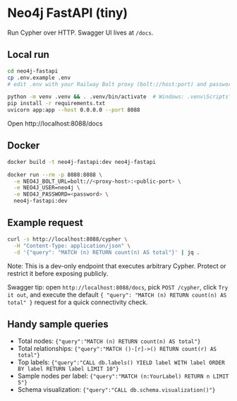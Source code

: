 # Neo4j FastAPI (tiny)

Run Cypher over HTTP. Swagger UI lives at `/docs`.

## Local run

```bash
cd neo4j-fastapi
cp .env.example .env
# edit .env with your Railway Bolt proxy (bolt://host:port) and password

python -m venv .venv && . .venv/bin/activate  # Windows: .venv\Scripts\activate
pip install -r requirements.txt
uvicorn app:app --host 0.0.0.0 --port 8088
```

Open http://localhost:8088/docs

## Docker

```bash
docker build -t neo4j-fastapi:dev neo4j-fastapi
```

```bash
docker run --rm -p 8088:8088 \
  -e NEO4J_BOLT_URL=bolt://<proxy-host>:<public-port> \
  -e NEO4J_USER=neo4j \
  -e NEO4J_PASSWORD=<password> \
  neo4j-fastapi:dev
```

## Example request

```bash
curl -s http://localhost:8088/cypher \
  -H "Content-Type: application/json" \
  -d '{"query": "MATCH (n) RETURN count(n) AS total"}' | jq .
```

Note: This is a dev-only endpoint that executes arbitrary Cypher. Protect or restrict it before exposing publicly.

Swagger tip: open `http://localhost:8088/docs`, pick `POST /cypher`, click `Try it out`, and execute the default `{ "query": "MATCH (n) RETURN count(n) AS total" }` request for a quick connectivity check.

## Handy sample queries

- Total nodes: `{"query":"MATCH (n) RETURN count(n) AS total"}`
- Total relationships: `{"query":"MATCH ()-[r]->() RETURN count(r) AS total"}`
- Top labels: `{"query":"CALL db.labels() YIELD label WITH label ORDER BY label RETURN label LIMIT 10"}`
- Sample nodes per label: `{"query":"MATCH (n:YourLabel) RETURN n LIMIT 5"}`
- Schema visualization: `{"query":"CALL db.schema.visualization()"}`
